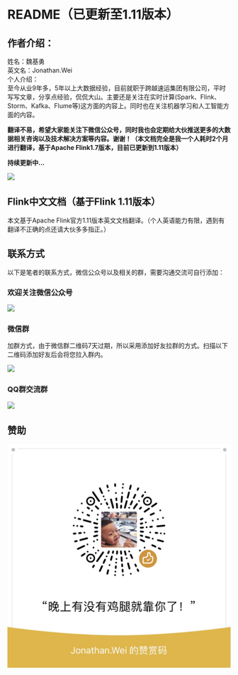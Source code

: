 # README（已更新至1.11版本）

## 作者介绍：

姓名：魏基勇  
英文名：Jonathan.Wei  
个人介绍：  
         至今从业9年多，5年以上大数据经验，目前就职于跨越速运集团有限公司，平时写写文章，分享点经验，侃侃大山。主要还是关注在实时计算\(Spark、Flink、Storm、Kafka、Flume等\)这方面的内容上。同时也在关注机器学习和人工智能方面的内容。

**翻译不易，希望大家能关注下微信公众号，同时我也会定期给大伙推送更多的大数据相关咨询以及技术解决方案等内容。谢谢！（本文档完全是我一个人耗时2个月进行翻译，基于Apache Flink1.7版本，目前已更新到1.11版本）**

**持续更新中...**

![](.gitbook/assets/qrcode_for_gh_2b08e1f9f8d9_258.jpg)

## Flink中文文档（基于Flink 1.11版本）

本文基于Apache Flink官方1.11版本英文文档翻译。（个人英语能力有限，遇到有翻译不正确的点还请大伙多多指正。）

## 联系方式

以下是笔者的联系方式，微信公众号以及相关的群，需要沟通交流可自行添加：

### 欢迎关注微信公众号

![](.gitbook/assets/gzh-1.jpeg)

### 微信群

加群方式，由于微信群二维码7天过期，所以采用添加好友拉群的方式。扫描以下二维码添加好友后会将您拉入群内。

![](.gitbook/assets/img_1757.JPG)

### QQ群交流群

![](.gitbook/assets/img_1865.JPG)

## 赞助

![](.gitbook/assets/image%20%2830%29.png)

